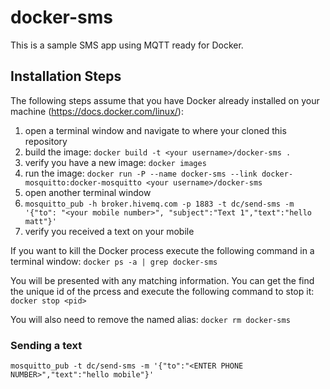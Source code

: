 # docker-sms
This is a sample SMS app using MQTT ready for Docker.

## Installation Steps
The following steps assume that you have Docker already installed on your machine (https://docs.docker.com/linux/):

1. open a terminal window and navigate to where your cloned this repository
2. build the image: `docker build -t <your username>/docker-sms .`
3. verify you have a new image: `docker images`
4. run the image: `docker run -P --name docker-sms --link docker-mosquitto:docker-mosquitto <your username>/docker-sms`
5. open another terminal window
6. `mosquitto_pub -h broker.hivemq.com -p 1883 -t dc/send-sms -m '{"to": "<your mobile number>", "subject":"Text 1","text":"hello matt"}'`
7. verify you received a text on your mobile

If you want to kill the Docker process execute the following command in a terminal window:
`docker ps -a | grep docker-sms`

You will be presented with any matching information. You can get the find the unique id of the prcess and execute the following command to stop it:
`docker stop <pid>`

You will also need to remove the named alias:
`docker rm docker-sms`

### Sending a text
```
mosquitto_pub -t dc/send-sms -m '{"to":"<ENTER PHONE NUMBER>","text":"hello mobile"}'
```
